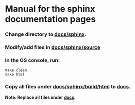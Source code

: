 # Manual for the sphinx documentation pages



### Change directory to [docs/sphinx](docs/sphinx).

### Modify/add files in [docs/sphinx/source](docs/sphinx/source)

### In the OS console, run:
```console
make clean
make html
```

### Copy all files under [docs/sphinx/build/html](docs/sphinx/build/html) to [docs](docs).

**Note: Replace all files under [docs](docs).**



